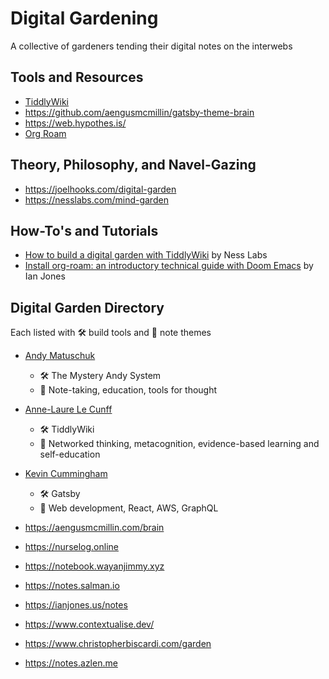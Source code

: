 # Digital Gardening

A collective of gardeners tending their digital notes on the interwebs

## Tools and Resources

- [TiddlyWiki](https://tiddlywiki.com/)
- https://github.com/aengusmcmillin/gatsby-theme-brain
- https://web.hypothes.is/
- [Org Roam](https://org-roam.readthedocs.io/en/develop/installation/)

## Theory, Philosophy, and Navel-Gazing

- https://joelhooks.com/digital-garden
- https://nesslabs.com/mind-garden

## How-To's and Tutorials

- [How to build a digital garden with TiddlyWiki](https://nesslabs.com/digital-garden-tiddlywiki) by Ness Labs
- [Install org-roam: an introductory technical guide with Doom Emacs]( https://www.ianjones.us/blog/2020-05-05-doom-emacs/) by Ian Jones

## Digital Garden Directory

Each listed with 🛠 build tools and 🌿 note themes

- [Andy Matuschuk](https://notes.andymatuschak.org/)
  - 🛠 The Mystery Andy System
  - 🌿 Note-taking, education, tools for thought

- [Anne-Laure Le Cunff](https://www.mentalnodes.com/)
  - 🛠 TiddlyWiki
  - 🌿 Networked thinking, metacognition, evidence-based learning and self-education

- [Kevin Cummingham](https://kevincunningham.co.uk)
  - 🛠 Gatsby
  - 🌿 Web development, React, AWS, GraphQL
  
- https://aengusmcmillin.com/brain
- https://nurselog.online
- https://notebook.wayanjimmy.xyz
- https://notes.salman.io
- https://ianjones.us/notes
- https://www.contextualise.dev/
- https://www.christopherbiscardi.com/garden
- https://notes.azlen.me
